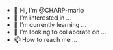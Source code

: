 - 👋 Hi, I’m @CHARP-mario
- 👀 I’m interested in ...
- 🌱 I’m currently learning ...
- 💞️ I’m looking to collaborate on ...
- 📫 How to reach me ...

<!---
CHARP-mario/CHARP-mario is a ✨ special ✨ repository because its `README.md` (this file) appears on your GitHub profile.
You can click the Preview link to take a look at your changes.
--->
